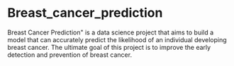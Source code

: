 # Breast_cancer_prediction
Breast Cancer Prediction" is a data science project that aims to build a model that can accurately predict the likelihood of an individual developing breast cancer. The ultimate goal of this project is to improve the early detection and prevention of breast cancer.
